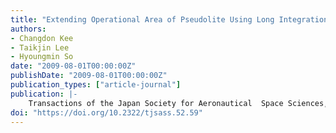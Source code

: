 ```yaml
---
title: "Extending Operational Area of Pseudolite Using Long Integration Time  Data-less Pseudolites"
authors:
- Changdon Kee
- Taikjin Lee
- Hyoungmin So
date: "2009-08-01T00:00:00Z"
publishDate: "2009-08-01T00:00:00Z"
publication_types: ["article-journal"]
publication: |-
    Transactions of the Japan Society for Aeronautical  Space Sciences, Vol.52, No.176, Aug. 2009, pp. 59-64
doi: "https://doi.org/10.2322/tjsass.52.59"
---
```

